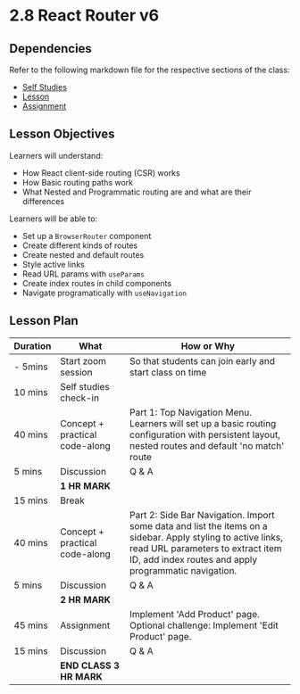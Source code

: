 # 2.8 React Router v6

## Dependencies

Refer to the following markdown file for the respective sections of the class:
- [Self Studies](https://github.com/su-ntu-ctp/6m-software-2.1-react-intro/blob/main/reference.md#28-react-router)
- [Lesson](./lesson.md)
- [Assignment](./assignment.md)

## Lesson Objectives

Learners will understand:
- How React client-side routing (CSR) works
- How Basic routing paths work
- What Nested and Programmatic routing are and what are their differences

Learners will be able to:
- Set up a `BrowserRouter` component
- Create different kinds of routes
- Create nested and default routes
- Style active links
- Read URL params with `useParams`
- Create index routes in child components
- Navigate programatically with `useNavigation`

## Lesson Plan

|Duration|What|How or Why|
|--------|-----|-------|
|- 5mins | Start zoom session | So that students can join early and start class on time |
| 10 mins | Self studies check-in | |
| 40 mins |Concept + practical code-along | Part 1: Top Navigation Menu. Learners will set up a basic routing configuration with persistent layout, nested routes and default 'no match' route |
| 5 mins | Discussion | Q & A |
||**1 HR MARK**|
| 15 mins | Break | |
| 40 mins | Concept + practical code-along | Part 2: Side Bar Navigation. Import some data and list the items on a sidebar. Apply styling to active links, read URL parameters to extract item ID, add index routes and apply programmatic navigation. |
| 5 mins | Discussion | Q & A |
||**2 HR MARK**|
| 45 mins | Assignment | Implement 'Add Product' page. Optional challenge: Implement 'Edit Product' page. |
| 15 mins | Discussion | Q & A |
| |**END CLASS 3 HR MARK**|


